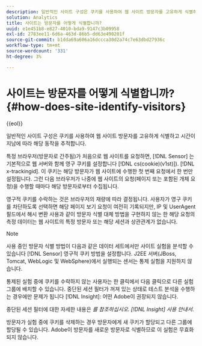 ```yaml
---
description: 일반적인 사이트 구성은 쿠키를 사용하여 웹 사이트 방문자를 고유하게 식별하고 시간이 지남에 따라 해당 동작을 추적합니다.
solution: Analytics
title: 사이트는 방문자를 어떻게 식별합니까?
uuid: e1e451b8-e827-4010-bda9-9147c3b09958
exl-id: 2783ee11-6d6a-463d-86b5-dd63e490201f
source-git-commit: b1dda69a606a16dccca30d2a74c7e63dbd27936c
workflow-type: tm+mt
source-wordcount: '331'
ht-degree: 3%

---
```


# 사이트는 방문자를 어떻게 식별합니까?{#how-does-site-identify-visitors}

{{eol}}

일반적인 사이트 구성은 쿠키를 사용하여 웹 사이트 방문자를 고유하게 식별하고 시간이 지남에 따라 해당 동작을 추적합니다.

특정 브라우저(방문자로 간주됨)가 처음으로 웹 사이트를 요청하면, [!DNL Sensor] 는 기본적으로 웹 서버와 함께 영구 쿠키를 설정합니다 [!DNL cs(cookie)(v1st)]). [!DNL x-trackingid]. 이 쿠키는 해당 방문자가 웹 사이트에 수행한 첫 번째 요청에서 한 번만 설정됩니다. 그런 다음 브라우저가 나중에 웹 사이트의 요청(페이지 또는 포함된 개체 요청)을 수행할 때마다 해당 방문자로부터 수집됩니다.

영구적 쿠키를 수락하는 것은 브라우저의 재량에 따라 결정됩니다. 사용자가 영구 쿠키를 차단하도록 선택하면 해당 페이지 보기 요청이 여전히 기록되지만, IP 및 UserAgent 필드에서 해시 변환 사용과 같이 방문자 식별 대체 방법을 구현하지 않는 한 해당 요청의 측정 데이터는 웹 사이트의 특정 방문자 또는 해당 세션과 상관관계가 없습니다.

>[!NOTE]
>
>사용 중인 방문자 식별 방법이 다음과 같은 데이터 세트에서만 사이트 실험을 분석할 수 있습니다 [!DNL Sensor] 영구적 쿠키 방법을 설정합니다. J2EE 서버(JBoss, Tomcat, WebLogic 및 WebSphere)에서 실행되는 센서는 통제 실험을 지원하지 않습니다.

통제된 실험 중에 쿠키를 수락하지 않는 사용자는 한 클릭에서 다음 클릭으로 다른 실험 그룹에 배치할 수 있습니다. 중단된 세션 필터가 꺼져 있는 상태로 테스트 분석을 수행하는 경우에만 문제가 됩니다 [!DNL Insight]: 어떤 Adobe이 권장되지 않습니다.

중단된 세션 필터에 대한 자세한 내용은 *를 참조하십시오. [!DNL Insight] 사용 안내서*.

방문자가 실험 중에 쿠키를 삭제하는 경우 방문자에게 새 쿠키가 할당되고 다른 그룹에 할당될 수 있습니다. Adobe이 방문자를 새로운 방문자로 식별하므로 이 실험은 무효화되지 않습니다.
